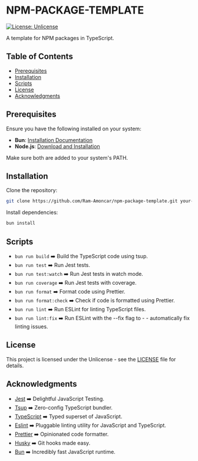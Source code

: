 # NPM-PACKAGE-TEMPLATE

[![License: Unlicense](https://img.shields.io/badge/license-Unlicense-blue.svg)](http://unlicense.org/)

A template for NPM packages in TypeScript.

## Table of Contents

- [Prerequisites](#prerequisites)
- [Installation](#installation)
- [Scripts](#scripts)
- [License](#license)
- [Acknowledgments](#Acknowledgments)

## Prerequisites

Ensure you have the following installed on your system:

- **Bun**: [Installation Documentation](https://bun.sh/docs/installation)
- **Node.js**: [Download and Installation](https://nodejs.org/)

Make sure both are added to your system's PATH.

## Installation

Clone the repository:

```bash
git clone https://github.com/Ram-Amoncar/npm-package-template.git your-package-name
```

Install dependencies:

```bash
bun install
```

## Scripts

- ```bun run build``` :arrow_right: Build the TypeScript code using tsup.
- ```bun run test``` :arrow_right: Run Jest tests.
- ```bun run test:watch``` :arrow_right: Run Jest tests in watch mode.
- ```bun run coverage``` :arrow_right: Run Jest tests with coverage.
- ```bun run format``` :arrow_right: Format code using Prettier.
- ```bun run format:check``` :arrow_right: Check if code is formatted using Prettier.
- ```bun run lint``` :arrow_right: Run ESLint for linting TypeScript files.
- ```bun run lint:fix``` :arrow_right: Run ESLint with the --fix flag to - - automatically fix linting issues.

## License

This project is licensed under the Unlicense - see the [LICENSE](UNLICENSE) file for details.

## Acknowledgments

- [Jest](https://jestjs.io/) :arrow_right: Delightful JavaScript Testing.
- [Tsup](https://tsup.egoist.sh/) :arrow_right: Zero-config TypeScript bundler.
- [TypeScript](https://www.typescriptlang.org/) :arrow_right: Typed superset of JavaScript.
- [Eslint](https://eslint.org/) :arrow_right: Pluggable linting utility for JavaScript and TypeScript.
- [Prettier](https://prettier.io/) :arrow_right: Opinionated code formatter.
- [Husky](https://typicode.github.io/husky/) :arrow_right: Git hooks made easy.
- [Bun](https://bun.sh) :arrow_right: Incredibly fast JavaScript runtime.
